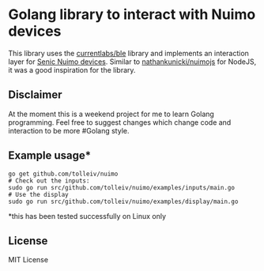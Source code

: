 # Golang library to interact with Nuimo devices

This library uses the [currentlabs/ble](https://github.com/currentlabs/ble) library and implements an interaction layer for [Senic Nuimo devices](https://www.senic.com/). Similar to [nathankunicki/nuimojs](https://github.com/nathankunicki/nuimojs) for NodeJS, it was a good inspiration for the library.
 
## Disclaimer
 
At the moment this is a weekend project for me to learn Golang programming. Feel free to suggest changes which change code and interaction to be more #Golang style.

## Example usage*

    go get github.com/tolleiv/nuimo
    # Check out the inputs:
    sudo go run src/github.com/tolleiv/nuimo/examples/inputs/main.go
    # Use the display
    sudo go run src/github.com/tolleiv/nuimo/examples/display/main.go

*this has been tested successfully on Linux only

## License 
 
 MIT License
